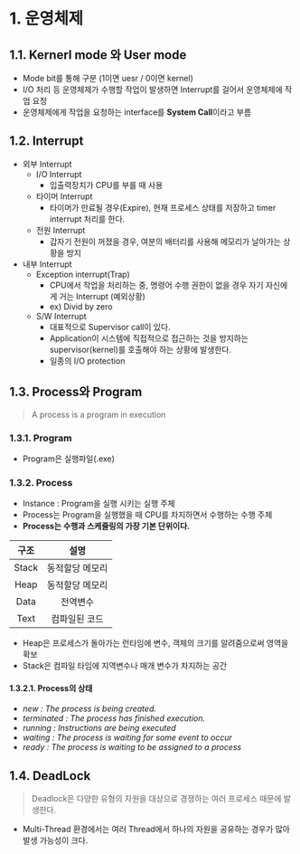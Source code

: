 # 1. 운영체제

## 1.1. Kernerl mode 와 User mode

- Mode bit를 통해 구분 (1이면 uesr / 0이면 kernel)
- I/O 처리 등 운영체제가 수행할 작업이 발생하면 Interrupt를 걸어서 운영체제에 작업 요청
- 운영체제에게 작업을 요청하는 interface를 **System Call**이라고 부름

## 1.2. Interrupt

- 외부 Interrupt
  - I/O Interrupt
    - 입출력장치가 CPU를 부를 때 사용
  - 타이머 Interrupt
    - 타이머가 만료될 경우(Expire), 현재 프로세스 상태를 저장하고 timer interrupt 처리를 한다.
  - 전원 Interrupt
    - 갑자기 전원이 꺼졌을 경우, 여분의 배터리를 사용해 메모리가 날아가는 상황을 방지
- 내부 Interrupt
  - Exception interrupt(Trap)
    - CPU에서 작업을 처리하는 중, 명령어 수행 권한이 없을 경우 자기 자신에게 거는 Interrupt (예외상황)
    - ex) Divid by zero
  - S/W Interrupt
    - 대표적으로 Supervisor call이 있다.
    - Application이 시스템에 직접적으로 접근하는 것을 방지하는 supervisor(kernel)를 호출해야 하는 상황에 발생한다.
    - 일종의 I/O protection

## 1.3. Process와 Program

> A process is a program in execution
### 1.3.1. Program
- Program은 실행파일(.exe)
### 1.3.2. Process
- Instance : Program을 실행 시키는 실행 주체
- Process는 Program을 실행했을 때 CPU를 차지하면서 수행하는 수행 주체
- **Process는 수행과 스케줄링의 가장 기본 단위이다.**
  
구조|설명
:----:|:---:
Stack|동적할당 메모리
Heap|동적할당 메모리
Data|전역변수
Text|컴파일된 코드

- Heap은 프로세스가 돌아가는 런타임에 변수, 객체의 크기를 알려줌으로써 영역을 확보
- Stack은 컴파일 타임에 지역변수나 매개 변수가 차지하는 공간

#### 1.3.2.1. Process의 상태
- *new : The process is being created.*
- *terminated : The process has finished execution.*
- *running : Instructions are being executed*
- *waiting : The process is waiting for some event to occur*
- *ready : The process is waiting to be assigned to a process*


## 1.4. DeadLock

> Deadlock은 다양한 유형의 자원을 대상으로 경쟁하는 여러 프로세스 때문에 발생한다.

- Multi-Thread 환경에서는 여러 Thread에서 하나의 자원을 공유하는 경우가 많아 발생 가능성이 크다.

